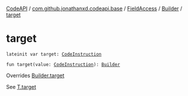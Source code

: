 [CodeAPI](../../../index.md) / [com.github.jonathanxd.codeapi.base](../../index.md) / [FieldAccess](../index.md) / [Builder](index.md) / [target](.)

# target

`lateinit var target: `[`CodeInstruction`](../../../com.github.jonathanxd.codeapi/-code-instruction.md)

`fun target(value: `[`CodeInstruction`](../../../com.github.jonathanxd.codeapi/-code-instruction.md)`): `[`Builder`](index.md)

Overrides [Builder.target](../../-accessor/-builder/target.md)

See [T.target](#)

